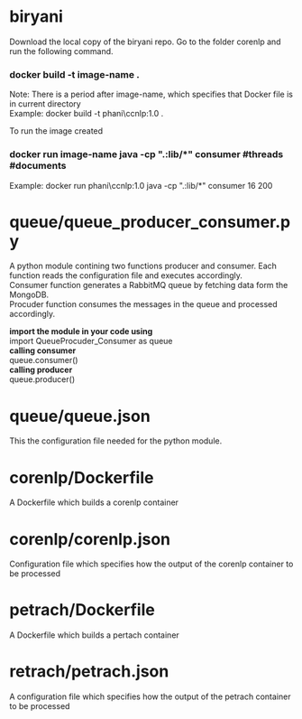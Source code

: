 # biryani

Download the local copy of the biryani repo.
Go to the folder corenlp and run the following command.

<h3>docker build -t image-name . </h3> 
Note: There is a period after image-name, which specifies that Docker file is in current directory
<br>
Example: docker build -t phani\ccnlp:1.0 .

To run the image created

<h3>docker run image-name java -cp ".:lib/*" consumer #threads #documents </h3>
Example: docker run phani\ccnlp:1.0 java -cp ".:lib/*" consumer 16 200

# queue/queue_producer_consumer.py
A python module contining two functions producer and consumer. Each function reads the configuration file and executes accordingly.  
Consumer function generates a RabbitMQ queue by fetching data form the MongoDB.  
Procuder function consumes the messages in the queue and processed accordingly.  
  
<b>import the module in your code using</b>   
import QueueProcuder_Consumer as queue  
<b>calling consumer</b>   
queue.consumer()    
<b>calling producer</b>    
queue.producer()    

# queue/queue.json

This the configuration file needed for the python module.

# corenlp/Dockerfile

A Dockerfile which builds a corenlp container

# corenlp/corenlp.json

Configuration file which specifies how the output of the corenlp container to be processed

# petrach/Dockerfile

A Dockerfile which builds a pertach container

# retrach/petrach.json

A configuration file which specifies how the output of the petrach container to be processed

